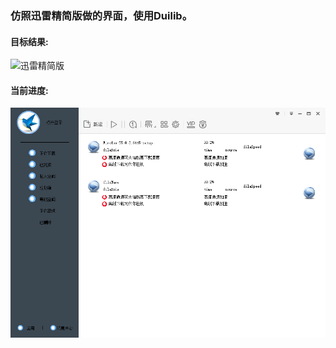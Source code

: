 ### 仿照迅雷精简版做的界面，使用Duilib。

#### 目标结果:

![迅雷精简版](./Debug/img/final.png)

#### 当前进度:
![当前进度](./Debug/process/1.png)